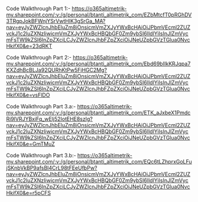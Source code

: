 Code Walkthrough Part 1:-
https://o365altimetrik-my.sharepoint.com/:v:/g/personal/btanti_altimetrik_com/EZbMtcfT0pRGhDV3TRgpJokBFWnjYSrVwtHIK3gSrGa_MA?nav=eyJyZWZlcnJhbEluZm8iOnsicmVmZXJyYWxBcHAiOiJPbmVEcml2ZUZvckJ1c2luZXNzIiwicmVmZXJyYWxBcHBQbGF0Zm9ybSI6IldlYiIsInJlZmVycmFsTW9kZSI6InZpZXciLCJyZWZlcnJhbFZpZXciOiJNeUZpbGVzTGlua0NvcHkifX0&e=23dRKT

Code Walkthrough Part 2:-
https://o365altimetrik-my.sharepoint.com/:v:/g/personal/btanti_altimetrik_com/Ebd69bIIkKRJqpa7KXZdhBcBLJa92QURhKtPw5FjHGC2Mg?nav=eyJyZWZlcnJhbEluZm8iOnsicmVmZXJyYWxBcHAiOiJPbmVEcml2ZUZvckJ1c2luZXNzIiwicmVmZXJyYWxBcHBQbGF0Zm9ybSI6IldlYiIsInJlZmVycmFsTW9kZSI6InZpZXciLCJyZWZlcnJhbFZpZXciOiJNeUZpbGVzTGlua0NvcHkifX0&e=vsFlDO

Code Walkthrough Part 3.a:-
https://o365altimetrik-my.sharepoint.com/:v:/g/personal/btanti_altimetrik_com/ETK_aJxbeX1PmdcRi9lVRJYBxiFq_wElj52IotEHE8szlg?nav=eyJyZWZlcnJhbEluZm8iOnsicmVmZXJyYWxBcHAiOiJPbmVEcml2ZUZvckJ1c2luZXNzIiwicmVmZXJyYWxBcHBQbGF0Zm9ybSI6IldlYiIsInJlZmVycmFsTW9kZSI6InZpZXciLCJyZWZlcnJhbFZpZXciOiJNeUZpbGVzTGlua0NvcHkifX0&e=GmTMuZ

Code Walkthrough Part 3.b:-
https://o365altimetrik-my.sharepoint.com/:v:/g/personal/btanti_altimetrik_com/EQc6tLZhprxGoLFujSKnbVkBP9afsBI4CrL98tFEeUfbPw?nav=eyJyZWZlcnJhbEluZm8iOnsicmVmZXJyYWxBcHAiOiJPbmVEcml2ZUZvckJ1c2luZXNzIiwicmVmZXJyYWxBcHBQbGF0Zm9ybSI6IldlYiIsInJlZmVycmFsTW9kZSI6InZpZXciLCJyZWZlcnJhbFZpZXciOiJNeUZpbGVzTGlua0NvcHkifX0&e=r5pCFS
